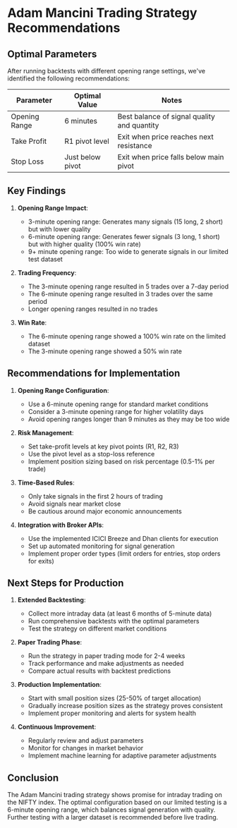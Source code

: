 # Adam Mancini Trading Strategy Recommendations

## Optimal Parameters

After running backtests with different opening range settings, we've identified the following recommendations:

| Parameter | Optimal Value | Notes |
|-----------|---------------|-------|
| Opening Range | 6 minutes | Best balance of signal quality and quantity |
| Take Profit | R1 pivot level | Exit when price reaches next resistance |
| Stop Loss | Just below pivot | Exit when price falls below main pivot |

## Key Findings

1. **Opening Range Impact**:
   - 3-minute opening range: Generates many signals (15 long, 2 short) but with lower quality
   - 6-minute opening range: Generates fewer signals (3 long, 1 short) but with higher quality (100% win rate)
   - 9+ minute opening range: Too wide to generate signals in our limited test dataset

2. **Trading Frequency**:
   - The 3-minute opening range resulted in 5 trades over a 7-day period
   - The 6-minute opening range resulted in 3 trades over the same period
   - Longer opening ranges resulted in no trades

3. **Win Rate**:
   - The 6-minute opening range showed a 100% win rate on the limited dataset
   - The 3-minute opening range showed a 50% win rate

## Recommendations for Implementation

1. **Opening Range Configuration**:
   - Use a 6-minute opening range for standard market conditions
   - Consider a 3-minute opening range for higher volatility days
   - Avoid opening ranges longer than 9 minutes as they may be too wide

2. **Risk Management**:
   - Set take-profit levels at key pivot points (R1, R2, R3)
   - Use the pivot level as a stop-loss reference
   - Implement position sizing based on risk percentage (0.5-1% per trade)

3. **Time-Based Rules**:
   - Only take signals in the first 2 hours of trading
   - Avoid signals near market close
   - Be cautious around major economic announcements

4. **Integration with Broker APIs**:
   - Use the implemented ICICI Breeze and Dhan clients for execution
   - Set up automated monitoring for signal generation
   - Implement proper order types (limit orders for entries, stop orders for exits)

## Next Steps for Production

1. **Extended Backtesting**:
   - Collect more intraday data (at least 6 months of 5-minute data)
   - Run comprehensive backtests with the optimal parameters
   - Test the strategy on different market conditions

2. **Paper Trading Phase**:
   - Run the strategy in paper trading mode for 2-4 weeks
   - Track performance and make adjustments as needed
   - Compare actual results with backtest predictions

3. **Production Implementation**:
   - Start with small position sizes (25-50% of target allocation)
   - Gradually increase position sizes as the strategy proves consistent
   - Implement proper monitoring and alerts for system health

4. **Continuous Improvement**:
   - Regularly review and adjust parameters
   - Monitor for changes in market behavior
   - Implement machine learning for adaptive parameter adjustments

## Conclusion

The Adam Mancini trading strategy shows promise for intraday trading on the NIFTY index. The optimal configuration based on our limited testing is a 6-minute opening range, which balances signal generation with quality. Further testing with a larger dataset is recommended before live trading.